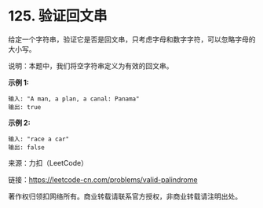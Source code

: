 # 125. 验证回文串

给定一个字符串，验证它是否是回文串，只考虑字母和数字字符，可以忽略字母的大小写。

说明：本题中，我们将空字符串定义为有效的回文串。

**示例 1:**

```text
输入: "A man, a plan, a canal: Panama"
输出: true
```

**示例 2:**

```
输入: "race a car"
输出: false
```

来源：力扣（LeetCode）

链接：https://leetcode-cn.com/problems/valid-palindrome

著作权归领扣网络所有。商业转载请联系官方授权，非商业转载请注明出处。
